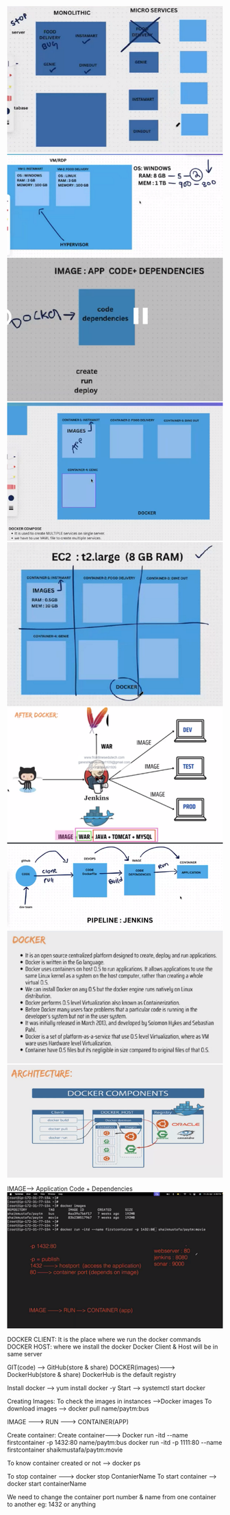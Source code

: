 ![alt text](Images/image.png)
![alt text](Images/image-1.png)
![alt text](Images/image-2.png)
![alt text](Images/image-3.png)
![alt text](Images/image-4.png)
![alt text](Images/image-5.png)
![alt text](Images/image-6.png)
![alt text](Images/image-7.png)
![alt text](Images/image-8.png)


IMAGE--> Application Code + Dependencies
![alt text](Images/image-9.png)


DOCKER CLIENT: It is the place where we run the docker commands
DOCKER HOST: where we install the docker
Docker Client  & Host will be in same server


GIT(code) --> GitHub(store & share)
DOCKER(images)---> DockerHub(store & share)
DockerHub is the default registry




Install docker --> yum install docker -y
Start --> systemctl start docker

Creating Images:
To check the images in instances -->Docker images
To download images --> docker pull name/paytm:bus


IMAGE ---> RUN ---> CONTAINER(APP)

Create container:
Create container---> Docker run -itd --name  firstcontainer -p 1432:80  name/paytm:bus
docker run -itd -p 1111:80 --name firstcontainer shaikmustafa/paytm:movie


To know container created or not --> docker ps

To stop container ---> docker stop ContanierName
To start container --> docker start containerName

We need to change the container port number & name from one container to another eg: 1432 or anything













